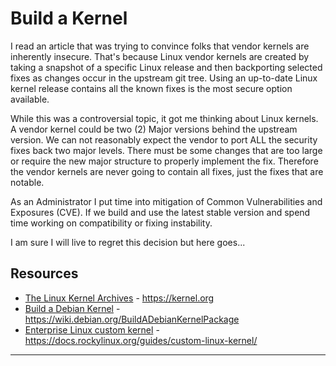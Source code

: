 # Build a Kernel

I read an article that was trying to convince folks that vendor kernels are
inherently insecure. That's because Linux vendor kernels are created by 
taking a snapshot of a specific Linux release and then backporting selected
fixes as changes occur in the upstream git tree. Using an up-to-date Linux
kernel release contains all the known fixes is the most secure option
available.

While this was a controversial topic, it got me thinking about Linux kernels.
A vendor kernel could be two (2) Major versions behind the upstream version. 
We can not reasonably expect the vendor to port ALL the security fixes back
two major levels. There must be some changes that are too large or require
the new major structure to properly implement the fix. Therefore the vendor
kernels are never going to contain all fixes, just the fixes that are notable.

As an Administrator I put time into mitigation of Common Vulnerabilities and
Exposures (CVE). If we build and use the latest stable version and spend time
working on compatibility or fixing instability.

I am sure I will live to regret this decision but here goes...

## Resources

* [The Linux Kernel Archives](https://kernel.org) - https://kernel.org
* [Build a Debian Kernel](https://wiki.debian.org/BuildADebianKernelPackage) - https://wiki.debian.org/BuildADebianKernelPackage
* [Enterprise Linux custom kernel](https://docs.rockylinux.org/guides/custom-linux-kernel/) - https://docs.rockylinux.org/guides/custom-linux-kernel/

---  

